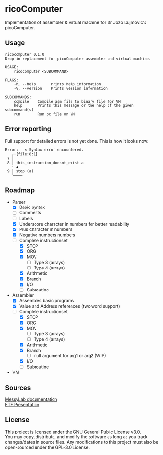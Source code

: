 # ricoComputer

Implementation of assembler & virtual machine for Dr Jozo Dujmović's picoComputer. 

## Usage

```
ricocomputer 0.1.0
Drop-in replacement for picoComputer assembler and virtual machine.

USAGE:
    ricocomputer <SUBCOMMAND>

FLAGS:
    -h, --help       Prints help information
    -V, --version    Prints version information

SUBCOMMANDS:
    compile    Compile asm file to binary file for VM
    help       Prints this message or the help of the given subcommand(s)
    run        Run pc file on VM
```

## Error reporting
Full support for detailed errors is not yet done. This is how it looks now:
```
Error:   × Syntax error encountered.
   ╭─[file:8:1]
 7 │ 
 8 │ this_instruction_doesnt_exist a
   · ▲
 9 │ stop (a)
   ╰────
```

## Roadmap

- Parser
    - [x] Basic syntax
    - [ ] Comments
    - [ ] Labels
    - [x] Underscore character in numbers for better readability
    - [x] Plus character in numbers
    - [x] Negative numbers numbers
    - [ ] Complete instructionset
        - [x] STOP
        - [x] ORG
        - [x] MOV
            - [ ] Type 3 (arrays)
            - [ ] Type 4 (arrays)
        - [x] Arithmetic
        - [x] Branch
        - [X] I/O
        - [ ] Subroutine
- Assembler
    - [x] Assembles basic programs
    - [x] Value and Address references (two word support)
    - [ ] Complete instructionset
        - [x] STOP
        - [x] ORG
        - [x] MOV
            - [ ] Type 3 (arrays)
            - [ ] Type 4 (arrays)
        - [x] Arithmetic
        - [x] Branch
            - [ ] null argument for arg1 or arg2 (WIP)
        - [X] I/O
        - [ ] Subroutine
- VM

## Sources

[MessyLab documentation](https://messylab.com/pico/)  
[ETF Presentation](https://rti.etf.bg.ac.rs/rti/ir1p1/materijali/predavanja/P1_2_pico_computer.pdf)

## License

This project is licensed under the [GNU General Public License v3.0](LICENSE).  
You may copy, distribute, and modify the software as long as you track changes/dates in source files. Any modifications to this project must also be open-sourced under the GPL-3.0 License.
